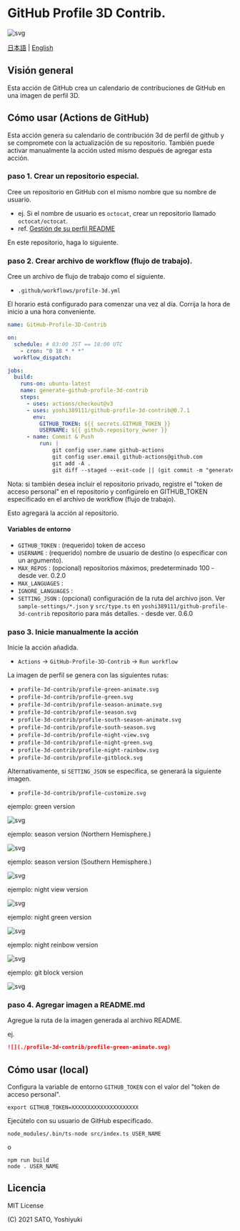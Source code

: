 # GitHub Profile 3D Contrib.

![svg](https://raw.githubusercontent.com/yoshi389111/github-profile-3d-contrib/main/docs/demo/profile-gitblock.svg)

[日本語](./README.ja-jp.md) | [English](/README.md)

## Visión general

Esta acción de GitHub crea un calendario de contribuciones de GitHub en una imagen de perfil 3D.

## Cómo usar (Actions de GitHub)

Esta acción genera su calendario de contribución 3d de perfil de github y se compromete con la actualización de su repositorio.
También puede activar manualmente la acción usted mismo después de agregar esta acción.

### paso 1. Crear un repositorio especial.

Cree un repositorio en GitHub con el mismo nombre que su nombre de usuario.

* ej. Si el nombre de usuario es `octocat`, crear un repositorio llamado `octocat/octocat`.
* ref. [Gestión de su perfil README](https://docs.github.com/es/account-and-profile/setting-up-and-managing-your-github-profile/customizing-your-profile/managing-your-profile-readme)

En este repositorio, haga lo siguiente.

### paso 2. Crear archivo de workflow (flujo de trabajo).

Cree un archivo de flujo de trabajo como el siguiente.

* `.github/workflows/profile-3d.yml`

El horario está configurado para comenzar una vez al día.
Corrija la hora de inicio a una hora conveniente.

```yaml:.github/workflows/profile-3d.yml
name: GitHub-Profile-3D-Contrib

on:
  schedule: # 03:00 JST == 18:00 UTC
    - cron: "0 18 * * *"
  workflow_dispatch:

jobs:
  build:
    runs-on: ubuntu-latest
    name: generate-github-profile-3d-contrib
    steps:
      - uses: actions/checkout@v3
      - uses: yoshi389111/github-profile-3d-contrib@0.7.1
        env:
          GITHUB_TOKEN: ${{ secrets.GITHUB_TOKEN }}
          USERNAME: ${{ github.repository_owner }}
      - name: Commit & Push
          run: |
              git config user.name github-actions
              git config user.email github-actions@github.com
              git add -A .
              git diff --staged --exit-code || (git commit -m "generated" && git push)
```

Nota: si también desea incluir el repositorio privado, registre el "token de acceso personal" en el repositorio y configúrelo en GITHUB_TOKEN especificado en el archivo de workflow (flujo de trabajo).

Esto agregará la acción al repositorio.

#### Variables de entorno

* `GITHUB_TOKEN` : (requerido) token de acceso
* `USERNAME` : (requerido) nombre de usuario de destino (o especificar con un argumento).
* `MAX_REPOS` : (opcional) repositorios máximos, predeterminado 100 - desde ver. 0.2.0
* `MAX_LANGUAGES` :
* `IGNORE_LANGUAGES` :
* `SETTING_JSON` : (opcional) configuración de la ruta del archivo json. Ver `sample-settings/*.json` y `src/type.ts` en `yoshi389111/github-profile-3d-contrib` repositorio para más detalles. - desde ver. 0.6.0

### paso 3. Inicie manualmente la acción

Inicie la acción añadida.

* `Actions` -> `GitHub-Profile-3D-Contrib` -> `Run workflow`

La imagen de perfil se genera con las siguientes rutas:

* `profile-3d-contrib/profile-green-animate.svg`
* `profile-3d-contrib/profile-green.svg`
* `profile-3d-contrib/profile-season-animate.svg`
* `profile-3d-contrib/profile-season.svg`
* `profile-3d-contrib/profile-south-season-animate.svg`
* `profile-3d-contrib/profile-south-season.svg`
* `profile-3d-contrib/profile-night-view.svg`
* `profile-3d-contrib/profile-night-green.svg`
* `profile-3d-contrib/profile-night-rainbow.svg`
* `profile-3d-contrib/profile-gitblock.svg`

Alternativamente, si `SETTING_JSON` se especifica, se generará la siguiente imagen.

* `profile-3d-contrib/profile-customize.svg`

ejemplo: green version

![svg](https://raw.githubusercontent.com/yoshi389111/github-profile-3d-contrib/main/docs/demo/profile-green-animate.svg)

ejemplo: season version (Northern Hemisphere.)

![svg](https://raw.githubusercontent.com/yoshi389111/github-profile-3d-contrib/main/docs/demo/profile-season-animate.svg)

ejemplo: season version (Southern Hemisphere.)

![svg](https://raw.githubusercontent.com/yoshi389111/github-profile-3d-contrib/main/docs/demo/profile-south-season-animate.svg)

ejemplo: night view version

![svg](https://raw.githubusercontent.com/yoshi389111/github-profile-3d-contrib/main/docs/demo/profile-night-view.svg)

ejemplo: night green version

![svg](https://raw.githubusercontent.com/yoshi389111/github-profile-3d-contrib/main/docs/demo/profile-night-green.svg)

ejemplo: night reinbow version

![svg](https://raw.githubusercontent.com/yoshi389111/github-profile-3d-contrib/main/docs/demo/profile-night-rainbow.svg)

ejemplo: git block version

![svg](https://raw.githubusercontent.com/yoshi389111/github-profile-3d-contrib/main/docs/demo/profile-gitblock.svg)

### paso 4. Agregar imagen a README.md

Agregue la ruta de la imagen generada al archivo README.

ej.

```md
![](./profile-3d-contrib/profile-green-animate.svg)
```

## Cómo usar (local)

Configura la variable de entorno `GITHUB_TOKEN` con el valor del "token de acceso personal".

```shell-session
export GITHUB_TOKEN=XXXXXXXXXXXXXXXXXXXXX
```

Ejecútelo con su usuario de GitHub especificado.

```shell-session
node_modules/.bin/ts-node src/index.ts USER_NAME
```

o

```shell-session
npm run build
node . USER_NAME
```

## Licencia

MIT License

(C) 2021 SATO, Yoshiyuki
